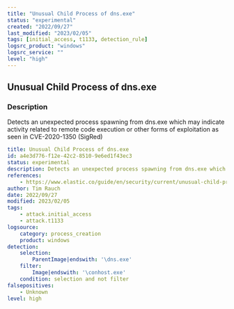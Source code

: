 ```yaml
---
title: "Unusual Child Process of dns.exe"
status: "experimental"
created: "2022/09/27"
last_modified: "2023/02/05"
tags: [initial_access, t1133, detection_rule]
logsrc_product: "windows"
logsrc_service: ""
level: "high"
---
```


## Unusual Child Process of dns.exe

### Description

Detects an unexpected process spawning from dns.exe which may indicate activity related to remote code execution or other forms of exploitation as seen in CVE-2020-1350 (SigRed)

```yml
title: Unusual Child Process of dns.exe
id: a4e3d776-f12e-42c2-8510-9e6ed1f43ec3
status: experimental
description: Detects an unexpected process spawning from dns.exe which may indicate activity related to remote code execution or other forms of exploitation as seen in CVE-2020-1350 (SigRed)
references:
    - https://www.elastic.co/guide/en/security/current/unusual-child-process-of-dns.exe.html
author: Tim Rauch
date: 2022/09/27
modified: 2023/02/05
tags:
    - attack.initial_access
    - attack.t1133
logsource:
    category: process_creation
    product: windows
detection:
    selection:
        ParentImage|endswith: '\dns.exe'
    filter:
        Image|endswith: '\conhost.exe'
    condition: selection and not filter
falsepositives:
    - Unknown
level: high

```
